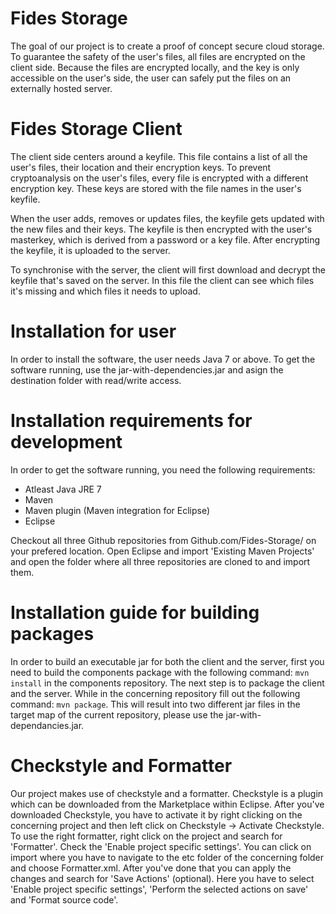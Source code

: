 Fides Storage
======
The goal of our project is to create a proof of concept secure cloud storage.
To guarantee the safety of the user's files, all files are encrypted on the client side. Because the files are encrypted locally, and the key is only accessible on the user's side, the user can safely put the files on an externally hosted server.

Fides Storage Client
======
The client side centers around a keyfile. This file contains a list of all the user's files, their location and their encryption keys. To prevent cryptoanalysis on the user's files, every file is encrypted with a different encryption key. These keys are stored with the file names in the user's keyfile. 

When the user adds, removes or updates files, the keyfile gets updated with the new files and their keys. The keyfile is then encrypted with the user's masterkey, which is derived from a password or a key file. After encrypting the keyfile, it is uploaded to the server.

To synchronise with the server, the client will first download and decrypt the keyfile that's saved on the server. In this file the client can see which files it's missing and which files it needs to upload.

Installation for user
======
In order to install the software, the user needs Java 7 or above. To get the software running, use the jar-with-dependencies.jar and asign the destination folder with read/write access.

Installation requirements for development
======
In order to get the software running, you need the following requirements:

* Atleast Java JRE 7
* Maven
* Maven plugin (Maven integration for Eclipse)
* Eclipse

Checkout all three Github repositories from Github.com/Fides-Storage/ on your prefered location. Open Eclipse and import 'Existing Maven Projects' and open the folder where all three repositories are cloned to and import them.

Installation guide for building packages
======
In order to build an executable jar for both the client and the server, first you need to build the components package with the following command:
`mvn install` in the components repository. The next step is to package the client and the server. While in the concerning repository fill out the following command: `mvn package`. This will result into two different jar files in the target map of the current repository, please use the jar-with-dependancies.jar. 

Checkstyle and Formatter
======
Our project makes use of checkstyle and a formatter. Checkstyle is a plugin which can be downloaded from the Marketplace within Eclipse. After you've downloaded Checkstyle, you have to activate it by right clicking on the concerning project and then left click on Checkstyle -> Activate Checkstyle. To use the right formatter, right click on the project and search for 'Formatter'. Check the 'Enable project specific settings'. You can click on import where you have to navigate to the etc folder of the concerning folder and choose Formatter.xml. After you've done that you can apply the changes and search for 'Save Actions' (optional). Here you have to select 'Enable project specific settings', 'Perform the selected actions on save' and 'Format source code'.
